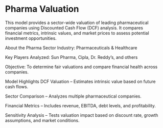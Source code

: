 # Pharma Valuation
This model provides a sector-wide valuation of leading pharmaceutical companies using Discounted Cash Flow (DCF) analysis. It compares financial metrics, intrinsic values, and market prices to assess potential investment opportunities.

About the Pharma Sector
Industry: Pharmaceuticals & Healthcare

Key Players Analyzed: Sun Pharma, Cipla, Dr. Reddy’s, and others

Objective: To determine fair valuations and compare financial health across companies.

Model Highlights
DCF Valuation – Estimates intrinsic value based on future cash flows.

Sector Comparison – Analyzes multiple pharmaceutical companies.

Financial Metrics – Includes revenue, EBITDA, debt levels, and profitability.

Sensitivity Analysis – Tests valuation impact based on discount rate, growth assumptions, and market conditions.
